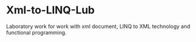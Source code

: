 # Xml-to-LINQ-Lub
Laboratory work for work with xml document, LINQ to XML technology and functional programming.
